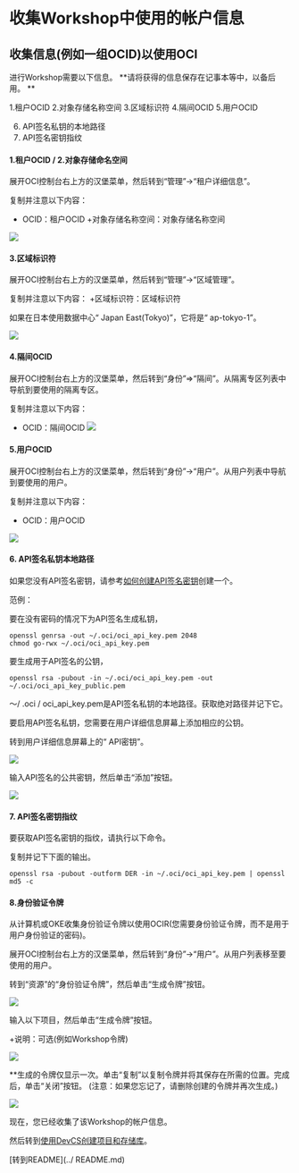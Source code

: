 收集Workshop中使用的帐户信息
=====

收集信息(例如一组OCID)以使用OCI
------
进行Workshop需要以下信息。 **请将获得的信息保存在记事本等中，以备后用。 **

1.租户OCID
2.对象存储名称空间
3.区域标识符
4.隔间OCID
5.用户OCID

6. API签名私钥的本地路径
7. API签名密钥指纹

#### 1.租户OCID / 2.对象存储命名空间

展开OCI控制台右上方的汉堡菜单，然后转到“管理”->“租户详细信息”。

复制并注意以下内容：

+ OCID：租户OCID
+对象存储名称空间：对象存储名称空间

![](images/1010.jpg)

#### 3.区域标识符

展开OCI控制台右上方的汉堡菜单，然后转到“管理”->“区域管理”。

复制并注意以下内容：
+区域标识符：区域标识符

如果在日本使用数据中心“ Japan East(Tokyo)”，它将是“ ap-tokyo-1”。

![](images/1020.jpg)

#### 4.隔间OCID

展开OCI控制台右上方的汉堡菜单，然后转到“身份”⇒“隔间”。从隔离专区列表中导航到要使用的隔离专区。

复制并注意以下内容：
+ OCID：隔间OCID
![](images/1030.jpg)

#### 5.用户OCID

展开OCI控制台右上方的汉堡菜单，然后转到“身份”->“用户”。从用户列表中导航到要使用的用户。

复制并注意以下内容：
+ OCID：用户OCID

![](images/1040.jpg)

#### 6. API签名私钥本地路径

如果您没有API签名密钥，请参考[如何创建API签名密钥](https://docs.cloud.oracle.com/iaas/Content/API/Concepts/apisigningkey.htm)创建一个。

范例：

要在没有密码的情况下为API签名生成私钥，
```
openssl genrsa -out ~/.oci/oci_api_key.pem 2048
chmod go-rwx ~/.oci/oci_api_key.pem
```

要生成用于API签名的公钥，
```
openssl rsa -pubout -in ~/.oci/oci_api_key.pem -out ~/.oci/oci_api_key_public.pem
```

〜/ .oci / oci_api_key.pem是API签名私钥的本地路径。获取绝对路径并记下它。

要启用API签名私钥，您需要在用户详细信息屏幕上添加相应的公钥。

转到用户详细信息屏幕上的“ API密钥”。

![](images/1050.jpg)

输入API签名的公共密钥，然后单击“添加”按钮。

![](images/1060.jpg)

#### 7. API签名密钥指纹

要获取API签名密钥的指纹，请执行以下命令。

复制并记下下面的输出。
```
openssl rsa -pubout -outform DER -in ~/.oci/oci_api_key.pem | openssl md5 -c
```

#### 8.身份验证令牌

从计算机或OKE收集身份验证令牌以使用OCIR(您需要身份验证令牌，而不是用于用户身份验证的密码)。

展开OCI控制台右上方的汉堡菜单，然后转到“身份”->“用户”。从用户列表移至要使用的用户。

转到“资源”的“身份验证令牌”，然后单击“生成令牌”按钮。

![](images/1062.jpg)

输入以下项目，然后单击“生成令牌”按钮。

+说明：可选(例如Workshop令牌)

![](images/1064.jpg)

**生成的令牌仅显示一次。单击“复制”以复制令牌并将其保存在所需的位置。完成后，单击“关闭”按钮。 (注意：如果您忘记了，请删除创建的令牌并再次生成。)

![](images/1066.jpg)

现在，您已经收集了该Workshop的帐户信息。

然后转到[使用DevCS创建项目和存储库](WorkshopGuide300CreateProjectRepository.md)。

[转到README](../ README.md)